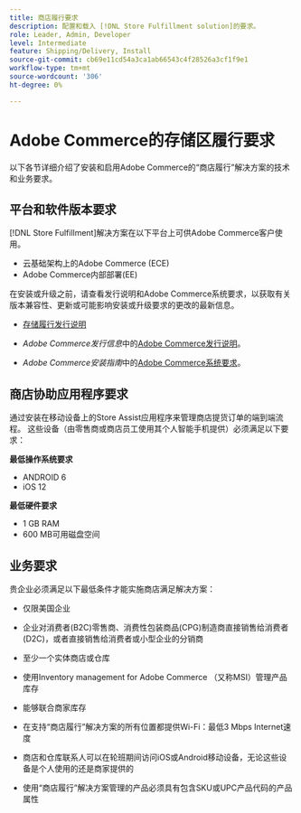 ```yaml
---
title: 商店履行要求
description: 配置和载入 [!DNL Store Fulfillment solution]的要求。
role: Leader, Admin, Developer
level: Intermediate
feature: Shipping/Delivery, Install
source-git-commit: cb69e11cd54a3ca1ab66543c4f28526a3cf1f9e1
workflow-type: tm+mt
source-wordcount: '306'
ht-degree: 0%

---
```


# Adobe Commerce的存储区履行要求

以下各节详细介绍了安装和启用Adobe Commerce的“商店履行”解决方案的技术和业务要求。

## 平台和软件版本要求

[!DNL Store Fulfillment]解决方案在以下平台上可供Adobe Commerce客户使用。

- 云基础架构上的Adobe Commerce (ECE)
- Adobe Commerce内部部署(EE)

在安装或升级之前，请查看发行说明和Adobe Commerce系统要求，以获取有关版本兼容性、更新或可能影响安装或升级要求的更改的最新信息。

- [存储履行发行说明](release-notes.md)

- *Adobe Commerce发行信息*&#x200B;中的[Adobe Commerce发行说明](https://experienceleague.adobe.com/docs/commerce-operations/release/versions.html?lang=zh-Hans)。

- *Adobe Commerce安装指南*&#x200B;中的[Adobe Commerce系统要求](https://experienceleague.adobe.com/docs/commerce-operations/installation-guide/system-requirements.html?lang=zh-Hans)。


## 商店协助应用程序要求

通过安装在移动设备上的Store Assist应用程序来管理商店提货订单的端到端流程。 这些设备（由零售商或商店员工使用其个人智能手机提供）必须满足以下要求：

**最低操作系统要求**

- ANDROID 6
- iOS 12

**最低硬件要求**

- 1 GB RAM
- 600 MB可用磁盘空间

## 业务要求

贵企业必须满足以下最低条件才能实施商店满足解决方案：

- 仅限美国企业

- 企业对消费者(B2C)零售商、消费性包装商品(CPG)制造商直接销售给消费者(D2C)，或者直接销售给消费者或小型企业的分销商

- 至少一个实体商店或仓库

- 使用Inventory management for Adobe Commerce （又称MSI）管理产品库存

- 能够联合商家库存

- 在支持“商店履行”解决方案的所有位置都提供Wi-Fi：最低3 Mbps Internet速度

- 商店和仓库联系人可以在轮班期间访问iOS或Android移动设备，无论这些设备是个人使用的还是商家提供的

- 使用“商店履行”解决方案管理的产品必须具有包含SKU或UPC产品代码的产品属性
